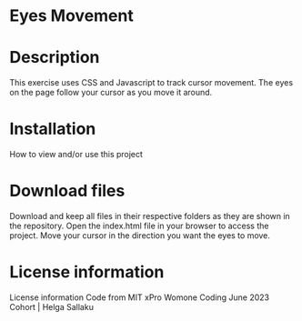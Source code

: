 # Eyes Movement

# Description
This exercise uses CSS and Javascript to track cursor movement. The eyes on the page follow your cursor as you move it around.

# Installation
How to view and/or use this project

# Download files
Download and keep all files in their respective folders as they are shown in the repository.
Open the index.html file in your browser to access the project.
Move your cursor in the direction you want the eyes to move.

# License information
License information Code from MIT xPro Womone Coding June 2023 Cohort | Helga Sallaku
